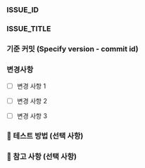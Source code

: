 ### ISSUE_ID
<!-- 관련된 이슈 ID를 입력해주세요 (예: #123) -->

### ISSUE_TITLE
<!-- 관련된 이슈 제목을 입력해주세요 -->

###  기준 커밋 (Specify version - commit id)
<!-- 변경 사항이 반영된 기준 커밋 ID를 입력해주세요 (예: 0e34a8b) -->

### 변경사항
<!-- 이번 PR에서 변경된 주요 내용을 간단히 작성해주세요 -->
- [ ] 변경 사항 1
- [ ] 변경 사항 2
- [ ] 변경 사항 3


### 🧪 테스트 방법 (선택 사항)
<!-- 변경 사항이 정상 동작하는지 어떻게 확인했는지 작성해주세요 -->

### 💬 참고 사항 (선택 사항)
<!-- 리뷰 시 참고해야 할 내용이나 전달하고 싶은 사항이 있다면 작성해주세요 -->
